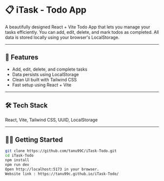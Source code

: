 # 📋 iTask - Todo App

A beautifully designed React + Vite Todo App that lets you manage your tasks efficiently. You can add, edit, delete, and mark todos as completed. All data is stored locally using your browser's LocalStorage.

---

## 🚀 Features

- Add, edit, delete, and complete tasks
- Data persists using LocalStorage
- Clean UI built with Tailwind CSS
- Fast setup using React + Vite

---

## 🛠️ Tech Stack

React, Vite, Tailwind CSS, UUID, LocalStorage

---

## 🧑‍💻 Getting Started

```bash
git clone https://github.com/tanu99C/iTask-Todo.git
cd iTask-Todo
npm install
npm run dev
Open http://localhost:5173 in your browser.
Website link : https://tanu99c.github.io/iTask-Todo/

